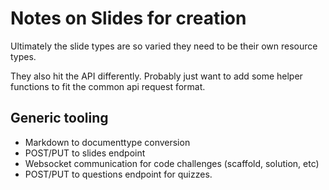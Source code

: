 # Notes on Slides for creation

Ultimately the slide types are so varied they need to be their own resource types.

They also hit the API differently. Probably just want to add some helper functions to fit the common api request format.

## Generic tooling

* Markdown to documenttype conversion
* POST/PUT to slides endpoint
* Websocket communication for code challenges (scaffold, solution, etc)
* POST/PUT to questions endpoint for quizzes.
